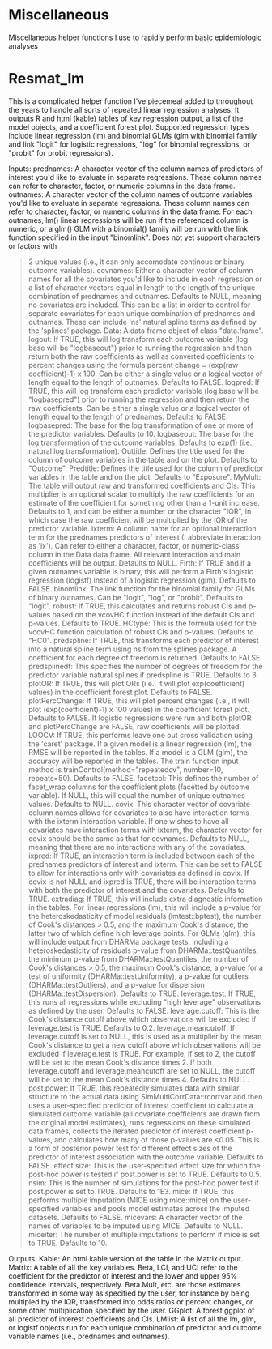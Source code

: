 # Miscellaneous
Miscellaneous helper functions I use to rapidly perform basic epidemiologic analyses

# Resmat_lm
This is a complicated helper function I've piecemeal added to throughout the years to handle all sorts of repeated linear regression analyses.
It outputs R and html (kable) tables of key regression output, a list of the model objects, and a coefficient forest plot. Supported regression types
include linear regression (lm) and binomial GLMs (glm with binomial family and link "logit" for logistic regressions, "log" for binomial regressions, 
or "probit" for probit regressions).

Inputs:
prednames: A character vector of the column names of predictors of interest you'd like to evaluate in separate regressions. These column names can refer to
  character, factor, or numeric columns in the data frame.
outnames: A character vector of the column names of outcome variables you'd like to evaluate in separate regressions. These column names can refer to 
  character, factor, or numeric columns in the data frame. For each outnames, lm() linear regressions will be run if the referenced column is numeric, or a
  glm() GLM with a binomial() family will be run with the link function specified in the input "binomlink". Does not yet support characters or factors with 
  >2 unique values (i.e., it can only accomodate continous or binary outcome variables).
covnames: Either a character vector of column names for all the covariates you'd like to include in each regression or a list of character vectors equal in length
  to the length of the unique combination of prednames and outnames. Defaults to NULL, meaning no covariates are included. This can be a list in order to control for
  separate covariates for each unique combination of prednames and outnames. These can include 'ns' natural spline terms as defined by the 'splines' package.
Data: A data frame object of class "data.frame".
logout: If TRUE, this will log transform each outcome variable (log base will be "logbaseout") prior to running the regression and then return both the raw
  coefficients as well as converted coefficients to percent changes using the formula percent change = (exp(raw coefficient)-1) x 100. Can be either a single
  value or a logical vector of length equal to the length of outnames. Defaults to FALSE.
logpred: If TRUE, this will log transform each predictor variable (log base will be "logbasepred") prior to running the regression and then return the raw
  coefficients. Can be either a single value or a logical vector of length equal to the length of prednames. Defaults to FALSE.
logbasepred: The base for the log transformation of one or more of the predictor variables. Defaults to 10.
logbaseout: The base for the log transformation of the outcome variables. Defaults to exp(1) (i.e., natural log transformation).
Outtitle: Defines the title used for the column of outcome variables in the table and on the plot. Defaults to "Outcome".
Predtitle: Defines the title used for the column of predictor variables in the table and on the plot. Defaults to "Exposure".
MyMult: The table will output raw and transformed coefficients and CIs. This multiplier is an optional scalar to multiply the raw coefficients for an estimate
  of the coefficient for something other than a 1-unit increase. Defaults to 1, and can be either a number or the character "IQR", in which case the
  raw coefficient will be multiplied by the IQR of the predictor variable.
ixterm: A column name for an optional interaction term for the prednames predictors of interest (I abbreviate interaction as 'ix'). Can refer to either a
  character, factor, or numeric-class column in the Data data frame. All relevant interaction and main coefficients will be output. Defaults to NULL.
Firth: If TRUE and if a given outnames variable is binary, this will perform a Firth's logistic regression (logistf) instead of a logistic regression (glm).
  Defaults to FALSE.
binomlink: The link function for the binomial family for GLMs of binary outnames. Can be "logit", "log", or "probit". Defaults to "logit".
robust: If TRUE, this calculates and returns robust CIs and p-values based on the vcovHC function instead of the default CIs and p-values. Defaults to TRUE.
HCtype: This is the formula used for the vcovHC function calculation of robust CIs and p-values. Defaults to "HC0".
predspline: If TRUE, this transforms each predictor of interest into a natural spline term using ns from the splines package. A coefficient for each degree of
  freedom is returned. Defaults to FALSE.
predsplinedf: This specifies the number of degrees of freedom for the predictor variable natural splines if predspline is TRUE. Defaults to 3.
plotOR: If TRUE, this will plot ORs (i.e., it will plot exp(coefficient) values) in the coefficient forest plot. Defaults to FALSE.
plotPercChange: If TRUE, this will plot percent changes (i.e., it will plot (exp(coefficient)-1) x 100 values) in the coefficient forest plot.
  Defaults to FALSE. If logistic regressions were run and both plotOR and plotPercChange are FALSE, raw coefficients will be plotted.
LOOCV: If TRUE, this performs leave one out cross validation using the 'caret' package. If a given model is a linear regression (lm), the RMSE will be 
  reported in the tables. If a model is a GLM (glm), the accuracy will be reported in the tables. The train function input method is
  trainControl(method="repeatedcv", number=10, repeats=50). Defaults to FALSE. 
facetcol: This defines the number of facet_wrap columns for the coefficient plots (facetted by outcome variable). If NULL, this will equal the number of
  unique outnames values. Defaults to NULL.
covix: This character vector of covariate column names allows for covariates to also have interaction terms with the ixterm interaction variable. If one 
  wishes to have all covariates have interaction terms with ixterm, the character vector for covix should be the same as that for covnames. Defaults to 
  NULL, meaning that there are no interactions with any of the covariates.
ixpred: If TRUE, an interaction term is included between each of the prednames predictors of interest and ixterm. This can be set to FALSE to allow for interactions
  only with covariates as defined in covix. If covix is not NULL and ixpred is TRUE, there will be interaction terms with both the predictor of interest and the 
  covariates. Defaults to TRUE.
extradiag: If TRUE, this will include extra diagnostic information in the tables. For linear regressions (lm), this will include a p-value for the heteroskedasticity
  of model residuals (lmtest::bptest), the number of Cook's distances > 0.5, and the maximum Cook's distance, the latter two of which define high leverage points.
  For GLMs (glm), this will include output from DHARMa package tests, including a heteroskedasticity of residuals p-value from DHARMa::testQuantiles, the 
  minimum p-value from DHARMa::testQuantiles, the number of Cook's distances > 0.5, the maximum Cook's distance, a p-value for a test of uniformity 
  (DHARMa::testUniformity), a p-value for outliers (DHARMa::testOutliers), and a p-value for dispersion (DHARMa::testDispersion). Defaults to TRUE.
leverage.test: If TRUE, this runs all regressions while excluding "high leverage" observations as defined by the user. Defaults to FALSE.
leverage.cutoff: This is the Cook's distance cutoff above which observations will be excluded if leverage.test is TRUE. Defaults to 0.2.
leverage.meancutoff: If leverage.cutoff is set to NULL, this is used as a multiplier by the mean Cook's distance to get a new cutoff above which observations
  will be excluded if leverage.test is TRUE. For example, if set to 2, the cutoff will be set to the mean Cook's distance times 2. If both leverage.cutoff
  and leverage.meancutoff are set to NULL, the cutoff will be set to the mean Cook's distance times 4. Defaults to NULL.
post.power: If TRUE, this repeatedly simulates data with similar structure to the actual data using SimMultiCorrData::rcorrvar and then uses a user-specified
  predictor of interest coefficient to calculate a simulated outcome variable (all covariate coefficients are drawn from the original model estimates), 
  runs regressions on these simulated data frames, collects the iterated predictor of interest coefficient p-values, and calculates how many of those p-values 
  are <0.05. This is a form of posterior power test for different effect sizes of the predictor of interest association with the outcome variable. Defaults to 
  FALSE.
effect.size: This is the user-specified effect size for which the post-hoc power is tested if post.power is set to TRUE. Defaults to 0.5.
nsim: This is the number of simulations for the post-hoc power test if post.power is set to TRUE. Defaults to 1E3.
mice: If TRUE, this performs multiple imputation (MICE using mice::mice) on the user-specified variables and pools model estimates across the imputed datasets.
  Defaults to FALSE.
micevars: A character vector of the names of variables to be imputed using MICE. Defaults to NULL.
miceiter: The number of multiple imputations to perform if mice is set to TRUE. Defaults to 10.

Outputs:
Kable: An html kable version of the table in the Matrix output.
Matrix: A table of all the key variables. Beta, LCI, and UCI refer to the coefficient for the predictor of interest and the lower and upper 95% confidence intervals, 
  respectively. Beta.Mult, etc. are those estimates transformed in some way as specified by the user, for instance by being multipled by the IQR, transformed into 
  odds ratios or percent changes, or some other multiplication specified by the user.
GGplot: A forest ggplot of all predictor of interest coefficients and CIs. 
LMlist: A list of all the lm, glm, or logistf objects run for each unique combination of predictor and outcome variable names (i.e., prednames and outnames).
